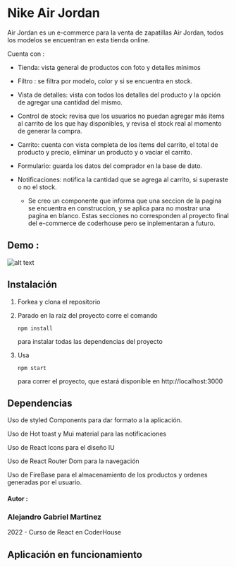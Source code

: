 # Nike Air Jordan

Air Jordan es un e-commerce para la venta de zapatillas Air Jordan, todos los modelos se encuentran en esta tienda online.

Cuenta con :

- Tienda: vista general de productos con foto y detalles mínimos
- Filtro : se filtra por modelo, color y si se encuentra en stock.
- Vista de detalles: vista con todos los detalles del producto y la opción de agregar una cantidad del mismo.
- Control de stock: revisa que los usuarios no puedan agregar más ítems al carrito de los que hay disponibles, y revisa el stock real al momento de generar la compra.
- Carrito: cuenta con vista completa de los ítems del carrito, el total de producto y precio, eliminar un producto y o vaciar el carrito.
- Formulario: guarda los datos del comprador en la base de dato.
- Notificaciones: notifica la cantidad que se agrega al carrito, si superaste o no el stock.

  - Se creo un componente que informa que una seccion de la pagina se encuentra en construccion, y se aplica para no mostrar una pagina en blanco. Estas secciones no corresponden al proyecto final del e-commerce de coderhouse pero se inplementaran a futuro.
  
## Demo :

![alt text](https://github.com/alegm-dev/nikejordan/blob/main/src/Assets/gif/demo.gif?raw=true "video demostración")


## Instalación

1. Forkea y clona el repositorio

2. Parado en la raíz del proyecto corre el comando

   ```
   npm install
   ```

   para instalar todas las dependencias del proyecto

3. Usa

   ```
   npm start
   ```

   para correr el proyecto, que estará disponible en http://localhost:3000

## Dependencias

Uso de styled Components para dar formato a la aplicación.

Uso de Hot toast y Mui material para las notificaciones

Uso de React Icons para el diseño IU

Uso de React Router Dom para la navegación

Uso de FireBase para el almacenamiento de los productos y ordenes generadas por el usuario.



#### Autor : 
### Alejandro Gabriel Martinez


 2022 - Curso de React en CoderHouse
 
## Aplicación en funcionamiento
